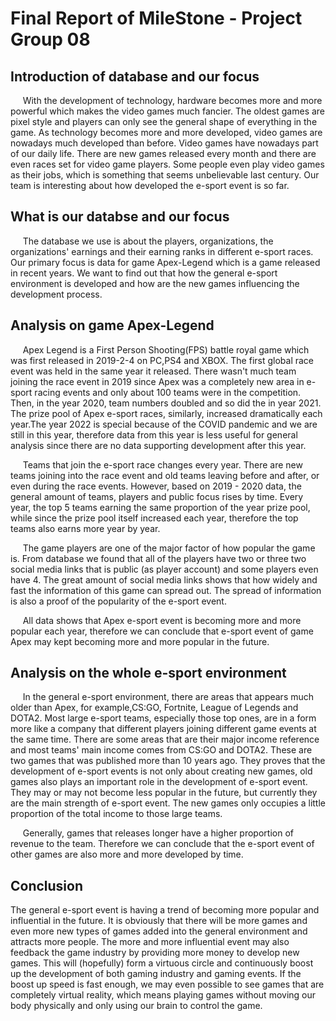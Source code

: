 <h1>Final Report of MileStone - Project Group 08</h1>

<h2>Introduction of database and our focus</h2>

<p>&nbsp;&nbsp;&nbsp;&nbsp;
With the development of technology, hardware becomes more and more powerful which makes the video games much fancier. The oldest games are pixel style and players can only see the general shape of everything in the game. As technology becomes more and more developed, video games are nowadays much developed than before. Video games have nowadays part of our daily life. There are new games released every month and there are even races set for video game players. Some people even play video games as their jobs, which is something that seems unbelievable last century. Our team is interesting about how developed the e-sport event is so far.
</p>

<h2>What is our databse and our focus</h2>

<p>
&nbsp;&nbsp;&nbsp;&nbsp;
The database we use is about the players, organizations, the organizations' earnings and their earning ranks in different e-sport races. Our primary focus is data for game Apex-Legend which is a game released in recent years. We want to find out that how the general e-sport environment is developed and how are the new games influencing the development process.
</p>

<h2>Analysis on game Apex-Legend</h2>
<p>
&nbsp;&nbsp;&nbsp;&nbsp;
Apex Legend is a First Person Shooting(FPS) battle royal game which was first released in 2019-2-4 on PC,PS4 and XBOX. The first global race event was held in the same year it released. There wasn't much team joining the race event in 2019 since Apex was a completely new area in e-sport racing events and only about 100 teams were in the competition. Then, in the year 2020, team numbers doubled and so did the in year 2021. The prize pool of Apex e-sport races, similarly, increased dramatically each year.The year 2022 is special because of the COVID pandemic and we are still in this year, therefore data from this year is less useful for general analysis since there are no data supporting development after this year.

&nbsp;&nbsp;&nbsp;&nbsp;
Teams that join the e-sport race changes every year. There are new teams joining into the race event and old teams leaving before and after, or even during the race events. However, based on 2019 - 2020 data, the general amount of teams, players and public focus rises by time. Every year, the top 5 teams earning the same proportion of the year prize pool, while since the prize pool itself increased each year, therefore the top teams also earns more year by year.

&nbsp;&nbsp;&nbsp;&nbsp;
The game players are one of the major factor of how popular the game is. From database we found that all of the players have two or three two social media links that is public (as player account) and some players even have 4. The great amount of social media links shows that how widely and fast the information of this game can spread out. The spread of information is also a proof of the popularity of the e-sport event.

&nbsp;&nbsp;&nbsp;&nbsp;
All data shows that Apex e-sport event is becoming more and more popular each year, therefore we can conclude that e-sport event of game Apex may kept becoming more and more popular in the future.
</p>

<h2>Analysis on the whole e-sport environment</h2>
<p>
&nbsp;&nbsp;&nbsp;&nbsp;
In the general e-sport environment, there are areas that appears much older than Apex, for example,CS:GO, Fortnite, League of Legends and DOTA2. Most large e-sport teams, especially those top ones, are in a form more like a company that different players joining different game events at the same time. There are some areas that are their major income reference and most teams' main income comes from CS:GO and DOTA2. These are two games that was published more than 10 years ago. They proves that the development of e-sport events is not only about creating new games, old games also plays an important role in the development of e-sport event. They may or may not become less popular in the future, but currently they are the main strength of e-sport event. The new games only occupies a little proportion of the total income to those large teams.

&nbsp;&nbsp;&nbsp;&nbsp;
Generally, games that releases longer have a higher proportion of revenue to the team. Therefore we can conclude that the e-sport event of other games are also more and more developed by time.
</p>

<h2>Conclusion</h2>
<p>
The general e-sport event is having a trend of becoming more popular and influential in the future. It is obviously that there will be more games and even more new types of games added into the general environment and attracts more people. The more and more influential event may also feedback the game industry by providing more money to develop new games. This will (hopefully) form a virtuous circle and continuously boost up the development of both gaming industry and gaming events. If the boost up speed is fast enough, we may even possible to see games that are completely virtual reality, which means playing games without moving our body physically and only using our brain to control the game.
</p>